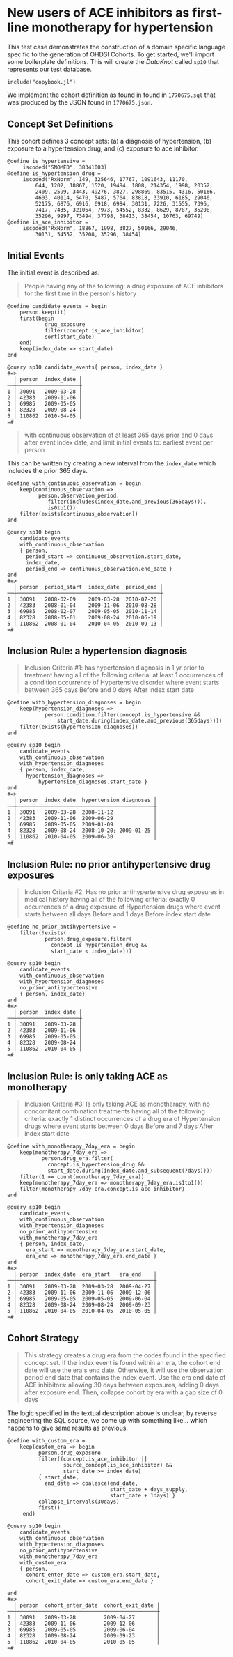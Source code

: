 # New users of ACE inhibitors as first-line monotherapy for hypertension

This test case demonstrates the construction of a domain specific
language specific to the generation of OHDSI Cohorts. To get started,
we'll import some boilerplate definitions. This will create the
*DataKnot* called `sp10` that represents our test database.

    include("copybook.jl")

We implement the cohort definition as found in found in `1770675.sql`
that was produced by the JSON found in `1770675.json`.

## Concept Set Definitions

This cohort defines 3 concept sets: (a) a diagnosis of hypertension,
(b) exposure to a hypertension drug, and (c) exposure to ace inhibitor.

    @define is_hypertensive =
         iscoded("SNOMED", 38341003)
    @define is_hypertension_drug =
         iscoded("RxNorm", 149, 325646, 17767, 1091643, 11170,
             644, 1202, 18867, 1520, 19484, 1808, 214354, 1998, 20352,
             2409, 2599, 3443, 49276, 3827, 298869, 83515, 4316, 50166,
             4603, 40114, 5470, 5487, 5764, 83818, 33910, 6185, 29046,
             52175, 6876, 6916, 6918, 6984, 30131, 7226, 31555, 7396,
             7417, 7435, 321064, 7973, 54552, 8332, 8629, 8787, 35208,
             35296, 9997, 73494, 37798, 38413, 38454, 10763, 69749)
    @define is_ace_inhibitor =
         iscoded("RxNorm", 18867, 1998, 3827, 50166, 29046,
             30131, 54552, 35208, 35296, 38454)

## Initial Events

The initial event is described as:

> People having any of the following: a drug exposure of ACE inhibitors
> for the first time in the person's history

    @define candidate_events = begin
        person.keep(it)
        first(begin
                drug_exposure
                filter(concept.is_ace_inhibitor)
                sort(start_date)
        end)
        keep(index_date => start_date)
    end

    @query sp10 candidate_events{ person, index_date }
    #=>
      │ person  index_date │
    ──┼────────────────────┼
    1 │ 30091   2009-03-28 │
    2 │ 42383   2009-11-06 │
    3 │ 69985   2009-05-05 │
    4 │ 82328   2009-08-24 │
    5 │ 110862  2010-04-05 │
    =#

> with continuous observation of at least 365 days prior and 0 days
> after event index date, and limit initial events to: earliest event
> per person

This can be written by creating a new interval from the `index_date`
which includes the prior 365 days.

    @define with_continuous_observation = begin
        keep(continuous_observation =>
              person.observation_period.
                 filter(includes(index_date.and_previous(365days))).
                 is0to1())
        filter(exists(continuous_observation))
    end

    @query sp10 begin
        candidate_events
        with_continuous_observation
        { person,
          period_start => continuous_observation.start_date,
          index_date,
          period_end => continuous_observation.end_date }
    end
    #=>
      │ person  period_start  index_date  period_end │
    ──┼──────────────────────────────────────────────┼
    1 │ 30091   2008-02-09    2009-03-28  2010-07-20 │
    2 │ 42383   2008-01-04    2009-11-06  2010-08-28 │
    3 │ 69985   2008-02-07    2009-05-05  2010-11-14 │
    4 │ 82328   2008-05-01    2009-08-24  2010-06-19 │
    5 │ 110862  2008-01-04    2010-04-05  2010-09-13 │
    =#

## Inclusion Rule: a hypertension diagnosis

> Inclusion Criteria #1: has hypertension diagnosis in 1 yr prior to
> treatment having all of the following criteria: at least 1
> occurrences of a condition occurrence of Hypertensive disorder where
> event starts between 365 days Before and 0 days After index start date
    
    @define with_hypertension_diagnoses = begin
        keep(hypertension_diagnoses =>
                person.condition.filter(concept.is_hypertensive &&
                    start_date.during(index_date.and_previous(365days))))
        filter(exists(hypertension_diagnoses))
    end

    @query sp10 begin
        candidate_events
        with_continuous_observation
        with_hypertension_diagnoses
        { person, index_date,
          hypertension_diagnoses => 
              hypertension_diagnoses.start_date }
    end
    #=>
      │ person  index_date  hypertension_diagnoses │
    ──┼────────────────────────────────────────────┼
    1 │ 30091   2009-03-28  2008-11-12             │
    2 │ 42383   2009-11-06  2009-06-29             │
    3 │ 69985   2009-05-05  2009-01-09             │
    4 │ 82328   2009-08-24  2008-10-20; 2009-01-25 │
    5 │ 110862  2010-04-05  2009-06-30             │
    =#

## Inclusion Rule: no prior antihypertensive drug exposures

> Inclusion Criteria #2: Has no prior antihypertensive drug exposures
> in medical history having all of the following criteria: exactly 0
> occurrences of a drug exposure of Hypertension drugs where event
> starts between all days Before and 1 days Before index start date
    
    @define no_prior_antihypertensive = 
        filter(!exists(
                person.drug_exposure.filter(
                  concept.is_hypertension_drug &&
                  start_date < index_date)))

    @query sp10 begin
        candidate_events
        with_continuous_observation
        with_hypertension_diagnoses
        no_prior_antihypertensive
        { person, index_date}
    end
    #=>
      │ person  index_date │
    ──┼────────────────────┼
    1 │ 30091   2009-03-28 │
    2 │ 42383   2009-11-06 │
    3 │ 69985   2009-05-05 │
    4 │ 82328   2009-08-24 │
    5 │ 110862  2010-04-05 │
    =#

## Inclusion Rule: is only taking ACE as monotherapy

> Inclusion Criteria #3: Is only taking ACE as monotherapy, with no
> concomitant combination treatments having all of the following
> criteria: exactly 1 distinct occurrences of a drug era of
> Hypertension drugs where event starts between 0 days Before and 7
> days After index start date
    
    @define with_monotherapy_7day_era = begin
        keep(monotherapy_7day_era =>
               person.drug_era.filter(
                 concept.is_hypertension_drug &&
                 start_date.during(index_date.and_subsequent(7days))))
        filter(1 == count(monotherapy_7day_era))
        keep(monotherapy_7day_era => monotherapy_7day_era.is1to1())
        filter(monotherapy_7day_era.concept.is_ace_inhibitor)
    end

    @query sp10 begin
        candidate_events
        with_continuous_observation
        with_hypertension_diagnoses
        no_prior_antihypertensive
        with_monotherapy_7day_era
        { person, index_date,
          era_start => monotherapy_7day_era.start_date,
          era_end => monotherapy_7day_era.end_date }
    end
    #=>
      │ person  index_date  era_start   era_end    │
    ──┼────────────────────────────────────────────┼
    1 │ 30091   2009-03-28  2009-03-28  2009-04-27 │
    2 │ 42383   2009-11-06  2009-11-06  2009-12-06 │
    3 │ 69985   2009-05-05  2009-05-05  2009-06-04 │
    4 │ 82328   2009-08-24  2009-08-24  2009-09-23 │
    5 │ 110862  2010-04-05  2010-04-05  2010-05-05 │
    =#

## Cohort Strategy

> This strategy creates a drug era from the codes found in the
> specified concept set. If the index event is found within an era, the
> cohort end date will use the era's end date. Otherwise, it will use
> the observation period end date that contains the index event.  Use
> the era end date of ACE inhibitors: allowing 30 days between
> exposures, adding 0 days after exposure end.
> Then, collapse cohort by era with a gap size of 0 days

The logic specified in the textual description above is unclear,
by reverse engineering the SQL source, we come up with something
like... which happens to give same results as previous.

    @define with_custom_era =
        keep(custom_era => begin
              person.drug_exposure
              filter((concept.is_ace_inhibitor ||
                      source_concept.is_ace_inhibitor) &&
                      start_date >= index_date)
              { start_date,
                end_date => coalesce(end_date, 
                                     start_date + days_supply,
                                     start_date + 1days) }
              collapse_intervals(30days)
              first()
         end)

    @query sp10 begin
        candidate_events
        with_continuous_observation
        with_hypertension_diagnoses
        no_prior_antihypertensive
        with_monotherapy_7day_era
        with_custom_era
        { person, 
          cohort_enter_date => custom_era.start_date,
          cohort_exit_date => custom_era.end_date }

    end
    #=>
      │ person  cohort_enter_date  cohort_exit_date │
    ──┼─────────────────────────────────────────────┼
    1 │ 30091   2009-03-28         2009-04-27       │
    2 │ 42383   2009-11-06         2009-12-06       │
    3 │ 69985   2009-05-05         2009-06-04       │
    4 │ 82328   2009-08-24         2009-09-23       │
    5 │ 110862  2010-04-05         2010-05-05       │
    =#
